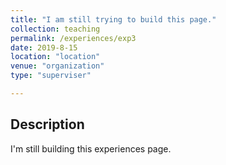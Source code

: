 ```yaml
---
title: "I am still trying to build this page."
collection: teaching
permalink: /experiences/exp3
date: 2019-8-15
location: "location"
venue: "organization"
type: "superviser"

---
```


## Description
<div style="text-align: justify">I'm still building this experiences page.</div>